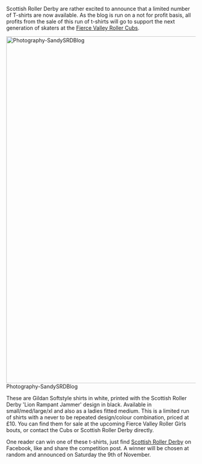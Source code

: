 <html><body><p>Scottish Roller Derby are rather excited to announce that a limited number of T-shirts are now available. As the blog is run on a not for profit basis, all profits from the sale of this run of t-shirts will go to support the next generation of skaters at the <a href="https://www.facebook.com/fiercevalleyrollercubs">Fierce Valley Roller Cubs</a>.

<a href="http://www.scottishrollerderbyblog.com/2013/11/imag0130.jpg"><img src="http://www.scottishrollerderbyblog.com/2013/11/imag0130.jpg" alt="Photography-SandySRDBlog" width="614" height="921" class="size-full wp-image-3018"></a> Photography-SandySRDBlog

These are Gildan Softstyle shirts in white, printed with the Scottish Roller Derby 'Lion Rampant Jammer' design in black. Available in small/med/large/xl and also as a ladies fitted medium. This is a limited run of shirts with a never to be repeated design/colour combination, priced at £10.
You can find them for sale at the upcoming Fierce Valley Roller Girls bouts, or contact the Cubs or Scottish Roller Derby directly.

One reader can win one of these t-shirts, just find <a href="https://www.facebook.com/scottish.rollerderby">Scottish Roller Derby</a> on Facebook, like and share the competition post. A winner will be chosen at random and announced on Saturday the 9th of November.</p></body></html>
